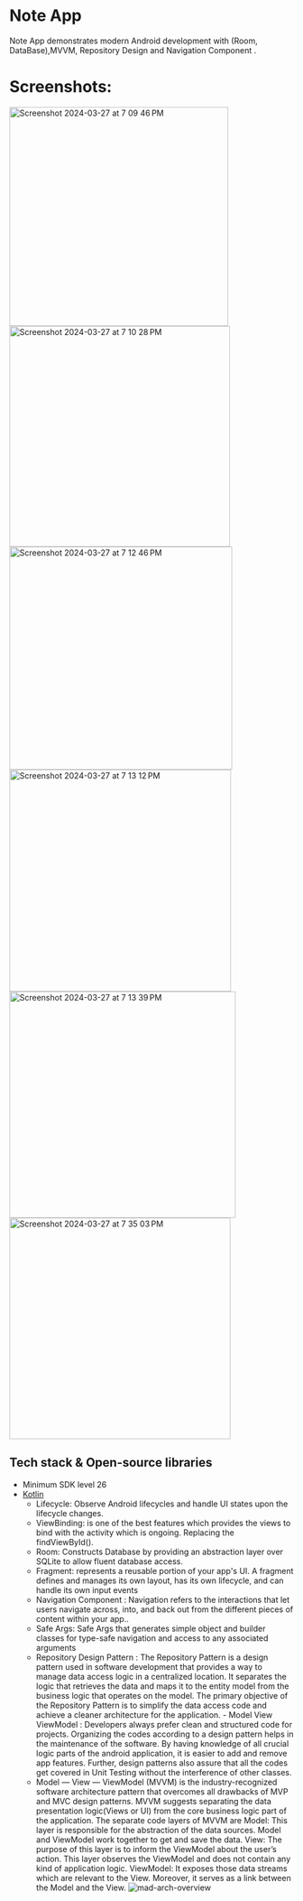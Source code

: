 <h1>Note App</h1>

<p >  
Note App demonstrates modern Android development with (Room, DataBase),MVVM, Repository Design and Navigation Component  . 
</p>

# Screenshots:
<img width="388" alt="Screenshot 2024-03-27 at 7 09 46 PM" src="https://github.com/Nour5Eldin/Note/assets/145837378/12d4b51c-f0b8-4972-9a4a-06d7cd356df0">
<img width="391" alt="Screenshot 2024-03-27 at 7 10 28 PM" src="https://github.com/Nour5Eldin/Note/assets/145837378/6d61bcb0-5169-4638-b370-90fed86f8298">
<img width="395" alt="Screenshot 2024-03-27 at 7 12 46 PM" src="https://github.com/Nour5Eldin/Note/assets/145837378/26528b44-3632-4d14-8b69-0e794b733c29">
<img width="393" alt="Screenshot 2024-03-27 at 7 13 12 PM" src="https://github.com/Nour5Eldin/Note/assets/145837378/bb835381-67d7-493a-b49d-0922d8eae744">
<img width="401" alt="Screenshot 2024-03-27 at 7 13 39 PM" src="https://github.com/Nour5Eldin/Note/assets/145837378/7fa96eeb-a3f2-4570-9cbd-eccbeeeda28e">
<img width="392" alt="Screenshot 2024-03-27 at 7 35 03 PM" src="https://github.com/Nour5Eldin/Note/assets/145837378/2e7ed85b-ff57-4c62-bb24-e441492a75a1">


## Tech stack & Open-source libraries
- Minimum SDK level 26
- [Kotlin](https://kotlinlang.org/)
  - Lifecycle: Observe Android lifecycles and handle UI states upon the lifecycle changes.
  - ViewBinding: is one of the best features which provides the views to bind with the activity which is ongoing. Replacing the findViewById().
  - Room: Constructs Database by providing an abstraction layer over SQLite to allow fluent database access.
  - Fragment: represents a reusable portion of your app's UI. A fragment defines and manages its own layout, has its own lifecycle, and can handle its own input events
  - Navigation Component : Navigation refers to the interactions that let users navigate across, into, and back out from the different pieces of content within your app..
  - Safe Args: Safe Args that generates simple object and builder classes for type-safe navigation and access to any associated arguments
  - Repository Design Pattern : The Repository Pattern is a design pattern used in software development that provides a way to manage data access logic in a centralized location. It separates the logic that retrieves 
   the data and maps it to the entity model from the business logic that operates on the model. The primary objective of the Repository Pattern is to simplify the data access code and achieve a cleaner architecture 
   for the application.  - Model View ViewModel : Developers always prefer clean and structured code for projects. Organizing the codes according to a design pattern helps in the maintenance of the software. By having 
    knowledge of all crucial logic parts of the android application,
    it is easier to add and remove app features. Further, design patterns also assure that all the codes get covered in Unit Testing without the interference of other classes.
  - Model — View — ViewModel (MVVM) is the industry-recognized software architecture pattern that overcomes all drawbacks of MVP and MVC design patterns. MVVM suggests separating the data presentation logic(Views or 
    UI) from the core business logic part of the application. 
    The separate code layers of MVVM are Model: This layer is responsible for the abstraction of the data sources. Model and ViewModel work together to get and save the data.
    View: The purpose of this layer is to inform the ViewModel about the user’s action. This layer observes the ViewModel and does not contain any kind of application logic.
    ViewModel: It exposes those data streams which are relevant to the View. Moreover, it serves as a link between the Model and the View.
    ![mad-arch-overview](https://github.com/Nour5Eldin/News/assets/145837378/bb74ba4b-6d32-4241-80a3-c0da82cdb4ed)
